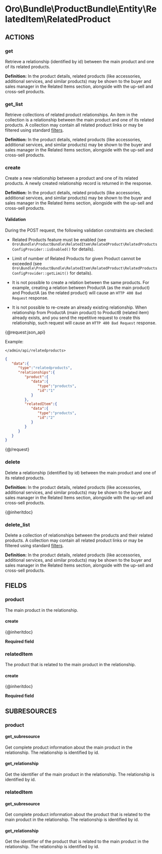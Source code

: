 # Oro\Bundle\ProductBundle\Entity\RelatedItem\RelatedProduct

## ACTIONS

### get

Retrieve a relationship (identified by id) between the main product and one of its related products.

<b>Definition:</b> In the product details, related products (like accessories, additional services, and similar products) may be shown to the buyer and sales manager in the Related Items section, alongside with the up-sell and cross-sell products.

### get_list

Retrieve collections of related product relationships. An item in the collection is a relationship between the main product and one of its related products. A collection may contain all related product links or may be filtered using standard <a href="https://www.orocommerce.com/documentation/current/dev-guide/integration#filters">filters</a>.

<b>Definition:</b> In the product details, related products (like accessories, additional services, and similar products) may be shown to the buyer and sales manager in the Related Items section, alongside with the up-sell and cross-sell products.

### create

Create a new relationship between a product and one of its related products. A newly created relationship record is returned in the response.

<b>Definition:</b> In the product details, related products (like accessories, additional services, and similar products) may be shown to the buyer and sales manager in the Related Items section, alongside with the up-sell and cross-sell products.

#### Validation

During the POST request, the following validation constraints are checked:

* Related Products feature must be enabled (see `Oro\Bundle\ProductBundle\RelatedItem\RelatedProduct\RelatedProductsConfigProvider::isEnabled()` for details).

* Limit of number of Related Products for given Product cannot be exceeded (see `Oro\Bundle\ProductBundle\RelatedItem\RelatedProduct\RelatedProductsConfigProvider::getLimit()` for details).

* It is not possible to create a relation between the same products. For example, creating a relation between ProductA (as the main product) and ProductA (as the related product) will cause an `HTTP 400 Bad Request` response.

* It is not possible to re-create an already existing relationship. When relationship from ProductA (main product) to ProductB (related item) already exists, and you send the repetitive request to create this relationship, such request will cause an `HTTP 400 Bad Request` response.

{@request:json_api}

Example:

`</admin/api/relatedproducts>`

```JSON
{  
   "data":{  
      "type":"relatedproducts",
      "relationships":{  
         "product":{  
            "data":{  
               "type":"products",
               "id":"1"
            }
         },
         "relatedItem":{  
            "data":{  
               "type":"products",
               "id":"2"
            }
         }
      }
   }
}

```
{@/request}

### delete

Delete a relationship (identified by id) between the main product and one of its related products.

<b>Definition:</b> In the product details, related products (like accessories, additional services, and similar products) may be shown to the buyer and sales manager in the Related Items section, alongside with the up-sell and cross-sell products.

{@inheritdoc}

### delete_list

Delete a collection of relationships between the products and their related products. A collection may contain all related product links or may be filtered using standard <a href="https://www.orocommerce.com/documentation/current/dev-guide/integration#filters">filters</a>.

<b>Definition:</b> In the product details, related products (like accessories, additional services, and similar products) may be shown to the buyer and sales manager in the Related Items section, alongside with the up-sell and cross-sell products.

## FIELDS

### product

The main product in the relationship.

#### create

{@inheritdoc}

**Required field**

### relatedItem

The product that is related to the main product in the relationship.

#### create

{@inheritdoc}

**Required field**

## SUBRESOURCES

### product

#### get_subresource

Get complete product information about the main product in the relationship. The relationship is identified by id. 

#### get_relationship

Get the identifier of the main product in the relationship. The relationship is identified by id.

### relatedItem

#### get_subresource

Get complete product information about the product that is related to the main product in the relationship. The relationship is identified by id. 

#### get_relationship

Get the identifier of the product that is related to the main product in the relationship. The relationship is identified by id. 
